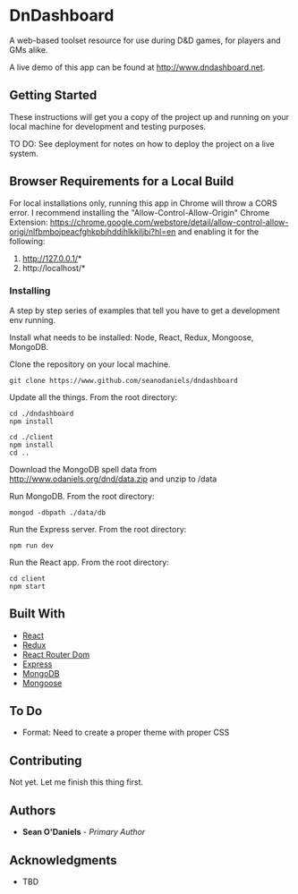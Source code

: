 # DnDashboard

A web-based toolset resource for use during D&D games, for players and GMs alike.

A live demo of this app can be found at http://www.dndashboard.net.

## Getting Started

These instructions will get you a copy of the project up and running on your local machine for development and testing purposes.

TO DO: See deployment for notes on how to deploy the project on a live system.

## Browser Requirements for a Local Build

For local installations only, running this app in Chrome will throw a CORS error. I recommend installing the "Allow-Control-Allow-Origin" Chrome Extension: https://chrome.google.com/webstore/detail/allow-control-allow-origi/nlfbmbojpeacfghkpbjhddihlkkiljbi?hl=en and enabling it for the following:

1. http://127.0.0.1/*
2. http://localhost/*

### Installing

A step by step series of examples that tell you have to get a development env running.

Install what needs to be installed: Node, React, Redux, Mongoose, MongoDB.

Clone the repository on your local machine.

```
git clone https://www.github.com/seanodaniels/dndashboard
```

Update all the things. From the root directory:

```
cd ./dndashboard
npm install

cd ./client
npm install
cd ..
```

Download the MongoDB spell data from http://www.odaniels.org/dnd/data.zip and unzip to /data

Run MongoDB. From the root directory:

```
mongod -dbpath ./data/db
```

Run the Express server. From the root directory:

```
npm run dev
```

Run the React app. From the root directory:

```
cd client
npm start
```


## Built With

* [React](https://reactjs.org/)
* [Redux](https://redux.js.org/)
* [React Router Dom](https://github.com/reactjs/react-router-redux)
* [Express](https://expressjs.com/)
* [MongoDB](https://www.mongodb.com/)
* [Mongoose](http://mongoosejs.com/)

## To Do

* Format: Need to create a proper theme with proper CSS 

## Contributing

Not yet. Let me finish this thing first.

## Authors

* **Sean O'Daniels** - *Primary Author*

## Acknowledgments

* TBD

